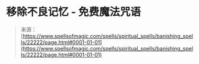 <!--yml

category: 未分类

date: 2024-06-12 19:06:20

-->

# 移除不良记忆 - 免费魔法咒语

> 来源：[https://www.spellsofmagic.com/spells/spiritual_spells/banishing_spells/22222/page.html#0001-01-01](https://www.spellsofmagic.com/spells/spiritual_spells/banishing_spells/22222/page.html#0001-01-01)
